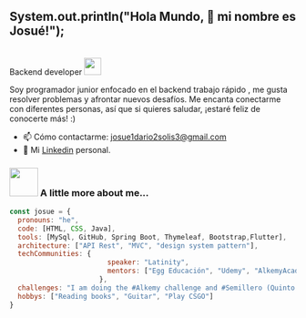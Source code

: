 
<h2>System.out.println("Hola Mundo, 👋 mi nombre es Josué!");</h2>

<p></br>Backend developer <img src="https://media.giphy.com/media/WUlplcMpOCEmTGBtBW/giphy.gif" width="30"> 
</em></p>

Soy programador junior enfocado en el backend trabajo rápido , me gusta resolver problemas y afrontar nuevos desafíos. Me encanta conectarme con diferentes personas, así que si quieres saludar, ¡estaré feliz de conocerte más! :)

- 📫  Cómo contactarme: josue1dario2solis3@gmail.com 
- 💼  Mi [Linkedin](https://www.linkedin.com/in/josue-dario-solis/) personal.

### <img src="https://media.giphy.com/media/VgCDAzcKvsR6OM0uWg/giphy.gif" width="50"> A little more about me...  

```javascript
const josue = {
  pronouns: "he",
  code: [HTML, CSS, Java],
  tools: [MySql, GitHub, Spring Boot, Thymeleaf, Bootstrap,Flutter],
  architecture: ["API Rest", "MVC", "design system pattern"],
  techCommunities: {
                        speaker: "Latinity",
                        mentors: ["Egg Educación", "Udemy", "AlkemyAcademy", "Youtube", "Stackoverflow"]
                      },
  challenges: "I am doing the #Alkemy challenge and #Semillero (Quinto Impacto)",
  hobbys: ["Reading books", "Guitar", "Play CSGO"]
}
```
 


